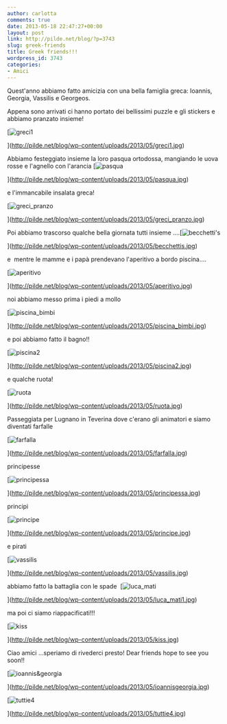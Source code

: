 ```yaml
---
author: carlotta
comments: true
date: 2013-05-18 22:47:27+00:00
layout: post
link: http://pilde.net/blog/?p=3743
slug: greek-friends
title: Greek friends!!!
wordpress_id: 3743
categories:
- Amici
---
```


Quest'anno abbiamo fatto amicizia con una bella famiglia greca: Ioannis, Georgia, Vassilis e Georgeos.

Appena sono arrivati ci hanno portato dei bellissimi puzzle e gli stickers e abbiamo pranzato insieme!

[![greci1](http://pilde.net/blog/wp-content/uploads/2013/05/greci1.jpg)


](http://pilde.net/blog/wp-content/uploads/2013/05/greci1.jpg)


Abbiamo festeggiato insieme la loro pasqua ortodossa, mangiando le uova rosse e l'agnello con l'arancia
[![pasqua](http://pilde.net/blog/wp-content/uploads/2013/05/pasqua.jpg)


](http://pilde.net/blog/wp-content/uploads/2013/05/pasqua.jpg)


e l'immancabile insalata greca!

[![greci_pranzo](http://pilde.net/blog/wp-content/uploads/2013/05/greci_pranzo.jpg)


](http://pilde.net/blog/wp-content/uploads/2013/05/greci_pranzo.jpg)


Poi abbiamo trascorso qualche bella giornata tutti insieme ....[![becchetti's](http://pilde.net/blog/wp-content/uploads/2013/05/becchettis.jpg)


](http://pilde.net/blog/wp-content/uploads/2013/05/becchettis.jpg)


e  mentre le mamme e i papà prendevano l'aperitivo a bordo piscina....

[![aperitivo](http://pilde.net/blog/wp-content/uploads/2013/05/aperitivo.jpg)


](http://pilde.net/blog/wp-content/uploads/2013/05/aperitivo.jpg)


noi abbiamo messo prima i piedi a mollo

[![piscina_bimbi](http://pilde.net/blog/wp-content/uploads/2013/05/piscina_bimbi.jpg)


](http://pilde.net/blog/wp-content/uploads/2013/05/piscina_bimbi.jpg)




e poi abbiamo fatto il bagno!!

[![piscina2](http://pilde.net/blog/wp-content/uploads/2013/05/piscina2.jpg)


](http://pilde.net/blog/wp-content/uploads/2013/05/piscina2.jpg)


e qualche ruota!

[![ruota](http://pilde.net/blog/wp-content/uploads/2013/05/ruota.jpg)


](http://pilde.net/blog/wp-content/uploads/2013/05/ruota.jpg)


Passeggiata per Lugnano in Teverina dove c'erano gli animatori e siamo diventati farfalle

[![farfalla](http://pilde.net/blog/wp-content/uploads/2013/05/farfalla.jpg)


](http://pilde.net/blog/wp-content/uploads/2013/05/farfalla.jpg)


principesse

[![principessa](http://pilde.net/blog/wp-content/uploads/2013/05/principessa.jpg)


](http://pilde.net/blog/wp-content/uploads/2013/05/principessa.jpg)


 principi

[![principe](http://pilde.net/blog/wp-content/uploads/2013/05/principe.jpg)


](http://pilde.net/blog/wp-content/uploads/2013/05/principe.jpg)


e pirati

[![vassilis](http://pilde.net/blog/wp-content/uploads/2013/05/vassilis.jpg)


](http://pilde.net/blog/wp-content/uploads/2013/05/vassilis.jpg)




abbiamo fatto la battaglia con le spade  [![luca_mati](http://pilde.net/blog/wp-content/uploads/2013/05/luca_mati1.jpg)


](http://pilde.net/blog/wp-content/uploads/2013/05/luca_mati1.jpg)


ma poi ci siamo riappacificati!!!

[![kiss](http://pilde.net/blog/wp-content/uploads/2013/05/kiss.jpg)


](http://pilde.net/blog/wp-content/uploads/2013/05/kiss.jpg)


Ciao amici ...speriamo di rivederci presto! Dear friends hope to see you soon!!

[![ioannis&georgia](http://pilde.net/blog/wp-content/uploads/2013/05/ioannisgeorgia.jpg)


](http://pilde.net/blog/wp-content/uploads/2013/05/ioannisgeorgia.jpg)


[![tuttie4](http://pilde.net/blog/wp-content/uploads/2013/05/tuttie4.jpg)


](http://pilde.net/blog/wp-content/uploads/2013/05/tuttie4.jpg)



